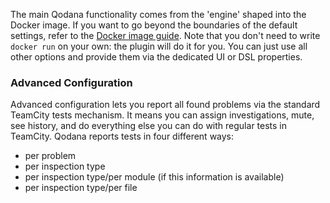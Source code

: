 [//]: # (title: Configuration)

The main Qodana functionality comes from the 'engine' shaped into the Docker image. If you want to go beyond the
boundaries of the default settings, refer to the [Docker image guide](https://www.jetbrains.com/help/qodana/docker-readme.html). Note that you don't need to write `docker run` on your own: the plugin will do it for you. You can just use all other options and provide them via the dedicated UI or DSL properties.

### Advanced Configuration

Advanced configuration lets you report all found problems via the standard TeamCity tests mechanism. It means
you can assign investigations, mute, see history, and do everything else you can do with regular tests in TeamCity. Qodana
reports tests in four different ways:

- per problem
- per inspection type
- per inspection type/per module (if this information is available)
- per inspection type/per file